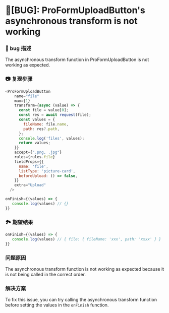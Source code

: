 # 🐛[BUG]: ProFormUploadButton's asynchronous transform is not working

### 🐛 bug 描述

The asynchronous transform function in ProFormUploadButton is not working as expected.

### 📷 复现步骤

```js
<ProFormUploadButton
    name="file"
    max={1}
    transform={async (value) => {
      const file = value[0];
      const res = await request(file);
      const values = {
        fileName: file.name,
        path: res?.path,
      };
      console.log('files', values);
      return values;
    }}
    accept={".png, .jpg"}
    rules={rules.file}
    fieldProps={{
      name: 'file',
      listType: 'picture-card',
      beforeUpload: () => false,
    }}
    extra="Upload"
  />

onFinish={(values) => {
   console.log(values) // {}
}}
```

### 🏞 期望结果

```js
onFinish={(values) => {
   console.log(values) // { file: { fileName: 'xxx', path: 'xxxx' } }
}}
```

### 问题原因

The asynchronous transform function is not working as expected because it is not being called in the correct order.

### 解决方案

To fix this issue, you can try calling the asynchronous transform function before setting the values in the `onFinish` function.
